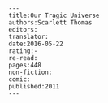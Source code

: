 
    ---
    title:Our Tragic Universe
    authors:Scarlett Thomas
    editors:
    translator:
    date:2016-05-22
    rating:-
    re-read:
    pages:448
    non-fiction:
    comic:
    published:2011
    ---

    